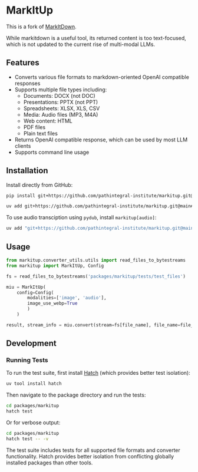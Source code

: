 # MarkItUp

This is a fork of [MarkItDown](https://github.com/microsoft/markitdown).

While markitdown is a useful tool, its returned content is too text-focused, which is not updated to the current rise of multi-modal LLMs.

## Features

- Converts various file formats to markdown-oriented OpenAI compatible responses
- Supports multiple file types including:
  - Documents: DOCX (not DOC)
  - Presentations: PPTX (not PPT)
  - Spreadsheets: XLSX, XLS, CSV
  - Media: Audio files (MP3, M4A)
  - Web content: HTML
  - PDF files
  - Plain text files
- Returns OpenAI compatible response, which can be used by most LLM clients
- Supports command line usage

## Installation

Install directly from GitHub:

```bash
pip install git+https://github.com/pathintegral-institute/markitup.git@main#subdirectory=packages/markitup
```

```bash
uv add git+https://github.com/pathintegral-institute/markitup.git@main#subdirectory=packages/markitup
```

To use audio transciption using `pydub`, install `markitup[audio]`:
```bash
uv add "git+https://github.com/pathintegral-institute/markitup.git@main#subdirectory=packages/markitup[audio]"
```


## Usage
```python
from markitup.converter_utils.utils import read_files_to_bytestreams
from markitup import MarkItUp, Config

fs = read_files_to_bytestreams('packages/markitup/tests/test_files')

miu = MarkItUp(
    config=Config(
        modalities=['image', 'audio'],
        image_use_webp=True
        )
    )

result, stream_info = miu.convert(stream=fs[file_name], file_name=file_name)

```

## Development

### Running Tests

To run the test suite, first install [Hatch](https://hatch.pypa.io/) (which provides better test isolation):

```bash
uv tool install hatch
```

Then navigate to the package directory and run the tests:

```bash
cd packages/markitup
hatch test
```

Or for verbose output:

```bash
cd packages/markitup
hatch test -- -v
```

The test suite includes tests for all supported file formats and converter functionality. Hatch provides better isolation from conflicting globally installed packages than other tools.

```

